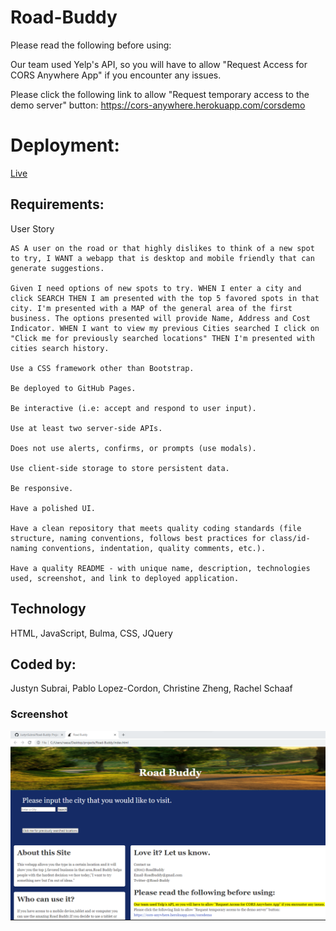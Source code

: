 # Road-Buddy

Please read the following before using:

Our team used Yelp's API, so you will have to allow "Request Access for CORS Anywhere App" if you encounter any issues.

Please click the following link to allow "Request temporary access to the demo server" button:
https://cors-anywhere.herokuapp.com/corsdemo

# Deployment:
[Live](https://justynsubrai.github.io/Road-Buddy/)

## Requirements:

User Story 
```
AS A user on the road or that highly dislikes to think of a new spot to try, I WANT a webapp that is desktop and mobile friendly that can generate suggestions.

Given I need options of new spots to try. WHEN I enter a city and click SEARCH THEN I am presented with the top 5 favored spots in that city. I'm presented with a MAP of the general area of the first business. The options presented will provide Name, Address and Cost Indicator. WHEN I want to view my previous Cities searched I click on "Click me for previously searched locations" THEN I'm presented with cities search history.

Use a CSS framework other than Bootstrap.

Be deployed to GitHub Pages.

Be interactive (i.e: accept and respond to user input).

Use at least two server-side APIs.

Does not use alerts, confirms, or prompts (use modals).

Use client-side storage to store persistent data.

Be responsive.

Have a polished UI.

Have a clean repository that meets quality coding standards (file structure, naming conventions, follows best practices for class/id-naming conventions, indentation, quality comments, etc.).

Have a quality README - with unique name, description, technologies used, screenshot, and link to deployed application.
```
## Technology
HTML, JavaScript, Bulma, CSS, JQuery

## Coded by:
Justyn Subrai, Pablo Lopez-Cordon, Christine Zheng, Rachel Schaaf

### Screenshot
![Image](./assets/images/img1.png)
